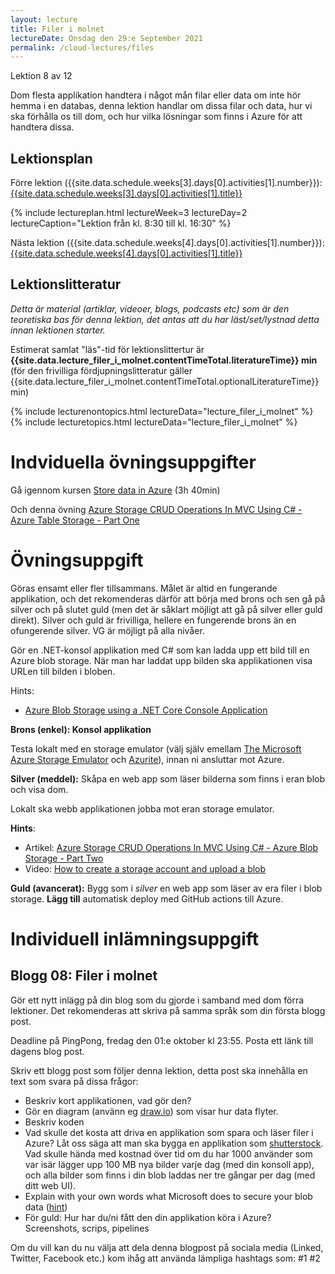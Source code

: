 ```yaml
---
layout: lecture
title: Filer i molnet
lectureDate: Onsdag den 29:e September 2021
permalink: /cloud-lectures/files
---
```


Lektion 8 av 12

Dom flesta applikation handtera i något mån filar eller data om inte hör hemma i en databas, denna lektion handlar om dissa filar och data, hur vi ska förhålla os till dom, och hur vilka lösningar som finns i Azure för att handtera dissa.

## Lektionsplan

Förre lektion ({{site.data.schedule.weeks[3].days[0].activities[1].number}}): <a href="{{site.data.schedule.weeks[3].days[0].activities[1].slug | prepend: site.baseurl }}">{{site.data.schedule.weeks[3].days[0].activities[1].title}}</a>

{% include lectureplan.html lectureWeek=3 lectureDay=2 lectureCaption="Lektion från kl. 8:30 till kl. 16:30" %}

Nästa lektion ({{site.data.schedule.weeks[4].days[0].activities[1].number}}): <a href="{{site.data.schedule.weeks[4].days[0].activities[1].slug | prepend: site.baseurl }}">{{site.data.schedule.weeks[4].days[0].activities[1].title}}</a> 

## Lektionslitteratur
*Detta är material (artiklar, videoer, blogs, podcasts etc) som är den teoretiska bas för denna lektion, det antas att du har läst/set/lystnad detta innan lektionen starter.*


Estimerat samlat "läs"-tid för lektionslittertur är **{{site.data.lecture_filer_i_molnet.contentTimeTotal.literatureTime}} min** (för den frivilliga fördjupningslitteratur gäller {{site.data.lecture_filer_i_molnet.contentTimeTotal.optionalLiteratureTime}} min)

{% include lecturenontopics.html lectureData="lecture_filer_i_molnet" %}
{% include lecturetopics.html lectureData="lecture_filer_i_molnet" %}

# Indviduella övningsuppgifter

Gå igennom kursen [Store data in Azure](https://docs.microsoft.com/en-us/learn/paths/store-data-in-azure/) (3h 40min)

Och denna övning [Azure Storage CRUD Operations In MVC Using C# - Azure Table Storage - Part One](https://www.c-sharpcorner.com/article/azure-storage-crud-operations-in-mvc-using-c-sharp-azure-table-storage-part-one/) 

# Övningsuppgift

Göras ensamt eller fler tillsammans. Målet är altid en fungerande applikation, och det rekomenderas därför att börja med brons och sen gå på silver och på slutet guld (men det är såklart möjligt att gå på silver eller guld direkt). Silver och guld är frivilliga, hellere en fungerende brons än en ofungerende silver. VG är möjligt på alla nivåer.

Gör en .NET-konsol applikation med C# som kan ladda upp ett bild till en Azure blob storage. När man har laddat upp bilden ska applikationen visa URLen till bilden i bloben.

Hints:

* [Azure Blob Storage using a .NET Core Console Application](https://medium.com/@rammonzito/azure-blob-storage-using-a-net-core-console-application-106a0c2e6de5)

**Brons (enkel): Konsol applikation**

Testa lokalt med en storage emulator (välj själv emellam [The Microsoft Azure Storage Emulator](https://docs.microsoft.com/en-us/azure/storage/common/storage-use-emulator?toc=/azure/storage/blobs/toc.json) och [Azurite](https://docs.microsoft.com/en-us/azure/storage/common/storage-use-azurite?toc=/azure/storage/blobs/toc.json)), innan ni ansluttar mot Azure.

**Silver (meddel):**
Skåpa en web app som läser bilderna som finns i eran blob och visa dom.

Lokalt ska webb applikationen jobba mot eran storage emulator.

**Hints**:

* Artikel: [Azure Storage CRUD Operations In MVC Using C# - Azure Blob Storage - Part Two](https://www.c-sharpcorner.com/article/azure-storage-crud-operations-in-mvc-using-c-sharp-part-two/)
* Video: [How to create a storage account and upload a blob](https://www.youtube.com/watch?v=UJG6viKU_A8)

**Guld (avancerat):**
Bygg som i *silver* en web app som läser av era filer i blob storage. **Lägg till** automatisk deploy med GitHub actions till Azure.


# Individuell inlämningsuppgift
## Blogg 08: Filer i molnet

Gör ett nytt inlägg på din blog som du gjorde i samband med dom förra lektioner. Det rekomenderas att skriva på samma språk som din första blogg post.

Deadline på PingPong, fredag den 01:e oktober kl 23:55. Posta ett länk till dagens blog post.

Skriv ett blogg post som följer denna lektion, detta post ska innehålla en text som svara på dissa frågor:
* Beskriv kort applikationen, vad gör den? 
* Gör en diagram (använn eg [draw.io](https://draw.io)) som visar hur data flyter.
* Beskriv koden
* Vad skulle det kosta att driva en applikation som spara och läser filer i Azure? Låt oss säga att man ska bygga en applikation som [shutterstock](https://shutterstock.com). Vad skulle hända med kostnad över tid om du har 1000 använder som var isär lägger upp 100 MB nya bilder varje dag (med din konsoll app), och alla bilder som finns i din blob laddas ner tre gångar per dag (med ditt web UI).
* Explain with your own words what Microsoft does to secure your blob data ([hint](https://cloudacademy.com/blog/how-does-azure-encrypt-data/))
* För guld: Hur har du/ni fått den din applikation köra i Azure? Screenshots, scrips, pipelines

Om du vill kan du nu välja att dela denna blogpost på sociala media (Linked, Twitter, Facebook etc.) kom ihåg att använda lämpliga hashtags som: #1 #2